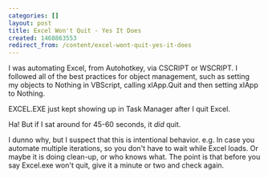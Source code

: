 ```yaml
---
categories: []
layout: post
title: Excel Won't Quit - Yes It Does
created: 1468863553
redirect_from: /content/excel-wont-quit-yes-it-does
---
```

I was automating Excel, from Autohotkey, via CSCRIPT or WSCRIPT.  I followed all of the best practices for object management, such as setting my objects to Nothing in VBScript, calling xlApp.Quit and then setting xlApp to Nothing.

EXCEL.EXE just kept showing up in Task Manager after I quit Excel.

Ha!  But if I sat around for 45-60 seconds, it *did* quit.  

I dunno why, but I suspect that this is intentional behavior.  e.g. In case you automate multiple iterations, so you don't have to wait while Excel loads.  Or maybe it is doing clean-up, or who knows what.  The point is that before you say Excel.exe won't quit, give it a minute or two and check again.
